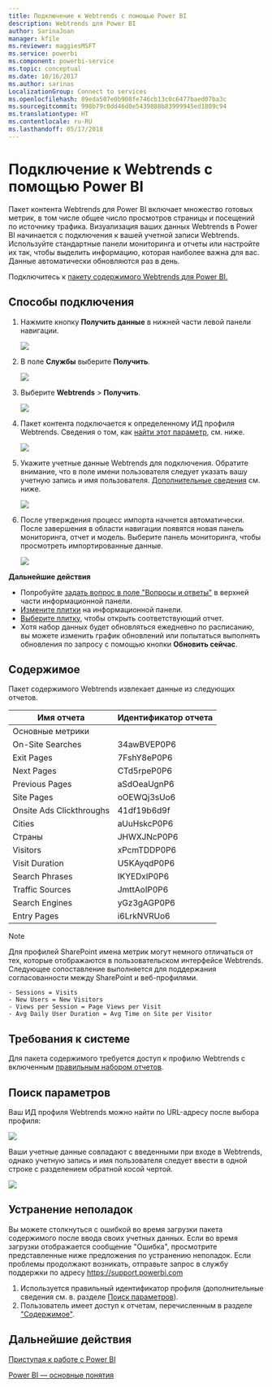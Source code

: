 ```yaml
---
title: Подключение к Webtrends с помощью Power BI
description: Webtrends для Power BI
author: SarinaJoan
manager: kfile
ms.reviewer: maggiesMSFT
ms.service: powerbi
ms.component: powerbi-service
ms.topic: conceptual
ms.date: 10/16/2017
ms.author: sarinas
LocalizationGroup: Connect to services
ms.openlocfilehash: 89eda507e0b908fe746cb13c0c6477baed07ba3c
ms.sourcegitcommit: 998b79c0dd46d0e5439888b83999945ed1809c94
ms.translationtype: HT
ms.contentlocale: ru-RU
ms.lasthandoff: 05/17/2018
---
```

# <a name="connect-to-webtrends-with-power-bi"></a>Подключение к Webtrends с помощью Power BI
Пакет контента Webtrends для Power BI включает множество готовых метрик, в том числе общее число просмотров страницы и посещений по источнику трафика. Визуализация ваших данных Webtrends в Power BI начинается с подключения к вашей учетной записи Webtrends. Используйте стандартные панели мониторинга и отчеты или настройте их так, чтобы выделить информацию, которая наиболее важна для вас.  Данные автоматически обновляются раз в день.

Подключитесь к [пакету содержимого Webtrends для Power BI.](https://app.powerbi.com/getdata/services/webtrends)

## <a name="how-to-connect"></a>Способы подключения
1. Нажмите кнопку **Получить данные** в нижней части левой панели навигации.
   
   ![](media/service-connect-to-webtrends/getdata3.png)
2. В поле **Службы** выберите **Получить**.
   
   ![](media/service-connect-to-webtrends/services.png)
3. Выберите **Webtrends** \> **Получить**.
   
   ![](media/service-connect-to-webtrends/webtrends.png)
4. Пакет контента подключается к определенному ИД профиля Webtrends. Сведения о том, как [найти этот параметр](#FindingParams), см. ниже.
   
   ![](media/service-connect-to-webtrends/parameters.png)
5. Укажите учетные данные Webtrends для подключения. Обратите внимание, что в поле имени пользователя следует указать вашу учетную запись и имя пользователя. [Дополнительные сведения](#FindingParams) см. ниже.
   
   ![](media/service-connect-to-webtrends/creds.png)
6. После утверждения процесс импорта начнется автоматически. После завершения в области навигации появятся новая панель мониторинга, отчет и модель. Выберите панель мониторинга, чтобы просмотреть импортированные данные.
   
   ![](media/service-connect-to-webtrends/dashboard.png)

**Дальнейшие действия**

* Попробуйте [задать вопрос в поле "Вопросы и ответы"](power-bi-q-and-a.md) в верхней части информационной панели.
* [Измените плитки](service-dashboard-edit-tile.md) на информационной панели.
* [Выберите плитку](service-dashboard-tiles.md), чтобы открыть соответствующий отчет.
* Хотя набор данных будет обновляться ежедневно по расписанию, вы можете изменить график обновлений или попытаться выполнять обновления по запросу с помощью кнопки **Обновить сейчас**.

## <a name="whats-included"></a>Содержимое
<a name="Included"></a>

Пакет содержимого Webtrends извлекает данные из следующих отчетов.  

| Имя отчета | Идентификатор отчета |
| --- | --- |
| Основные метрики | |
| On-Site Searches |34awBVEP0P6 |
| Exit Pages |7FshY8eP0P6 |
| Next Pages |CTd5rpeP0P6 |
| Previous Pages |aSdOeaUgnP6 |
| Site Pages |oOEWQj3sUo6 |
| Onsite Ads Clickthroughs |41df19b6d9f |
| Cities |aUuHskcP0P6 |
| Страны |JHWXJNcP0P6 |
| Visitors |xPcmTDDP0P6 |
| Visit Duration |U5KAyqdP0P6 |
| Search Phrases |IKYEDxIP0P6 |
| Traffic Sources |JmttAoIP0P6 |
| Search Engines |yGz3gAGP0P6 |
| Entry Pages |i6LrkNVRUo6 |

>[!NOTE]
>Для профилей SharePoint имена метрик могут немного отличаться от тех, которые отображаются в пользовательском интерфейсе Webtrends. Следующее сопоставление выполняется для поддержания согласованности между SharePoint и веб-профилями.   

    - Sessions = Visits  
    - New Users = New Visitors  
    - Views per Session = Page Views per Visit  
    - Avg Daily User Duration = Avg Time on Site per Visitor  

## <a name="system-requirements"></a>Требования к системе
Для пакета содержимого требуется доступ к профилю Webtrends с включенным [правильным набором отчетов](#Included).

<a name="FindingParams"></a>

## <a name="finding-parameters"></a>Поиск параметров
Ваш ИД профиля Webtrends можно найти по URL-адресу после выбора профиля:

![](media/service-connect-to-webtrends/webtrendsparameters.png)

Ваши учетные данные совпадают с введенными при входе в Webtrends, однако учетную запись и имя пользователя следует ввести в одной строке с разделением обратной косой чертой.

![](media/service-connect-to-webtrends/webtrendscreds.png)

## <a name="troubleshooting"></a>Устранение неполадок
Вы можете столкнуться с ошибкой во время загрузки пакета содержимого после ввода своих учетных данных. Если во время загрузки отображается сообщение "Ошибка", просмотрите представленные ниже предложения по устранению неполадок. Если проблемы продолжают возникать, отправьте запрос в службу поддержки по адресу https://support.powerbi.com

1. Используется правильный идентификатор профиля (дополнительные сведения см. в. разделе [Поиск параметров](#FindingParams)).
2. Пользователь имеет доступ к отчетам, перечисленным в разделе ["Содержимое"](#Included).

## <a name="next-steps"></a>Дальнейшие действия
[Приступая к работе с Power BI](service-get-started.md)

[Power BI — основные понятия](service-basic-concepts.md)

